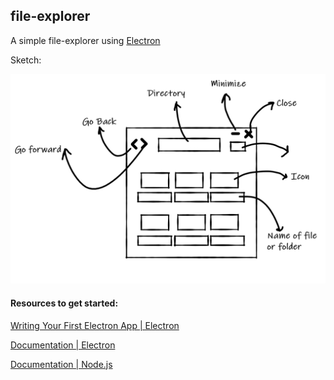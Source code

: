 ## file-explorer

A simple file-explorer using  [Electron](https://github.com/electron/electron)

Sketch:

![](images/sketch.png)

#### Resources to get started:

[Writing Your First Electron App | Electron](https://www.electronjs.org/docs/tutorial/first-app)

[Documentation | Electron](https://www.electronjs.org/docs)

[Documentation | Node.js](https://nodejs.org/en/docs/)
